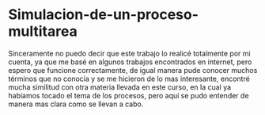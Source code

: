 # Simulacion-de-un-proceso-multitarea

Sinceramente no puedo decir que este trabajo lo realicé totalmente por mi cuenta, ya que me basé en algunos trabajos encontrados en internet, pero espero que funcione correctamente, de igual manera pude conocer muchos términos que no conocía y se me hicieron de lo mas interesante, encontré mucha similitud con otra materia llevada en este curso, en la cual ya habíamos tocado el tema de los procesos, pero aquí se pudo entender de manera mas clara como se llevan a cabo.
